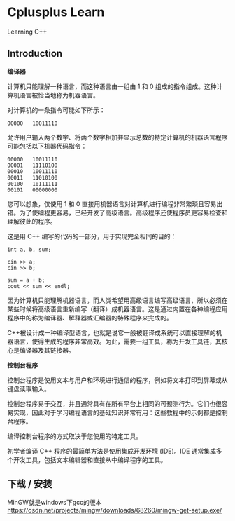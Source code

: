 # Cplusplus Learn
Learning C++

## Introduction

**编译器**

计算机只能理解一种语言，而这种语言由一组由 1 和 0 组成的指令组成。这种计算机语言被恰当地称为机器语言。

对计算机的一条指令可能如下所示：

    00000	10011110

允许用户输入两个数字、将两个数字相加并显示总数的特定计算机的机器语言程序可能包括以下机器代码指令：

    00000	10011110
    00001	11110100
    00010	10011110
    00011	11010100
    00100	10111111
    00101	00000000

您可以想象，仅使用 1 和 0 直接用机器语言对计算机进行编程非常繁琐且容易出错。为了使编程更容易，已经开发了高级语言。高级程序还使程序员更容易检查和理解彼此的程序。

这是用 C++ 编写的代码的一部分，用于实现完全相同的目的：

    int a, b, sum;

    cin >> a;
    cin >> b;

    sum = a + b;
    cout << sum << endl;

因为计算机只能理解机器语言，而人类希望用高级语言编写高级语言，所以必须在某些时候将高级语言重新编写（翻译）成机器语言。这是通过内置在各种编程应用程序中的称为编译器、解释器或汇编器的特殊程序来完成的。

C++被设计成一种编译型语言，也就是说它一般被翻译成系统可以直接理解的机器语言，使得生成的程序非常高效。为此，需要一组工具，称为开发工具链，其核心是编译器及其链接器。


**控制台程序**

控制台程序是使用文本与用户和环境进行通信的程序，例如将文本打印到屏幕或从键盘读取输入。

控制台程序易于交互，并且通常具有在所有平台上相同的可预测行为。它们也很容易实现，因此对于学习编程语言的基础知识非常有用：这些教程中的示例都是控制台程序。

编译控制台程序的方式取决于您使用的特定工具。

初学者编译 C++ 程序的最简单方法是使用集成开发环境 (IDE)。IDE 通常集成多个开发工具，包括文本编辑器和直接从中编译程序的工具。


## 下载 / 安装

MinGW就是windows下gcc的版本
https://osdn.net/projects/mingw/downloads/68260/mingw-get-setup.exe/

